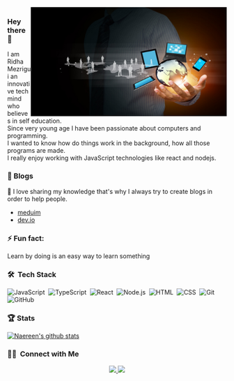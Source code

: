  <img align="right" alt="GIF" src="https://github.com/ridhamz/ridhamz/blob/main/16-167405_information-technology.jpg?raw=false" width="450" height="250" /> 
 
 ### Hey there 👋

I am Ridha Mezrigui an innovative tech mind who believes in self education. <br/>
Since very young age I have been passionate about computers and programming.<br/>
I wanted to know how do things work in the background, how all those programs are made. <br/>
I really enjoy working with JavaScript technologies like react and nodejs.

### 📒 Blogs 
💌 I love sharing my knowledge that's why I always try to create blogs in order to help people.
- [meduim](https://medium.com/@ridhamezrigui07)
- [dev.io](https://dev.to/ridhamz)

### ⚡ Fun fact:
Learn by doing is an easy way to learn something

### 🛠 &nbsp;Tech Stack
![JavaScript](https://img.shields.io/badge/-JavaScript-05122A?style=flat&logo=javascript)&nbsp;
![TypeScript](https://img.shields.io/badge/-TypeScript-05122A?style=flat&logo=typescript)&nbsp;
![React](https://img.shields.io/badge/-React-05122A?style=flat&logo=react)&nbsp;
![Node.js](https://img.shields.io/badge/-Node.js-05122A?style=flat&logo=node.js)&nbsp;
![HTML](https://img.shields.io/badge/-HTML-05122A?style=flat&logo=HTML5)&nbsp;
![CSS](https://img.shields.io/badge/-CSS-05122A?style=flat&logo=CSS3&logoColor=1572B6)&nbsp;
![Git](https://img.shields.io/badge/-Git-05122A?style=flat&logo=git)&nbsp;
![GitHub](https://img.shields.io/badge/-GitHub-05122A?style=flat&logo=github)&nbsp;

### 🏆 Stats
[![Naereen's github stats](https://github-readme-stats.vercel.app/api?username=ridhamz&theme=blue-green&show_icons=true)](https://github.com/ridhamz/github-readme-stats)

### 🤝🏻 &nbsp;Connect with Me

<p align="center">
<a href="https://www.linkedin.com/in/ridha-mezrigui-205010177/"><img src="https://img.shields.io/badge/ridha-mezrigui-205010177?     style=flat&logo=Linkedin&logoColor=white"/>
  </a>
<a href="mailto:ridhamezrigui07@gmail.com"><img src="https://img.shields.io/badge/-ridhamezrigui07@gmail.com-D14836?style=flat&logo=Gmail&logoColor=white"/></a>
</p>
